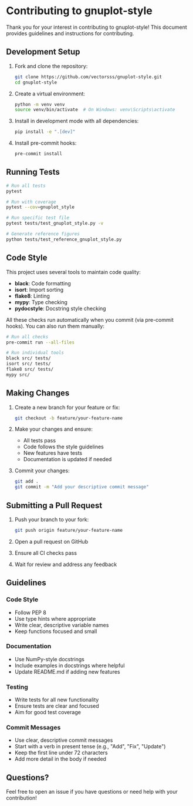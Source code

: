 # Contributing to gnuplot-style

Thank you for your interest in contributing to gnuplot-style! This document provides guidelines and instructions for contributing.

## Development Setup

1. Fork and clone the repository:
   ```bash
   git clone https://github.com/vectorsss/gnuplot-style.git
   cd gnuplot-style
   ```

2. Create a virtual environment:
   ```bash
   python -m venv venv
   source venv/bin/activate  # On Windows: venv\Scripts\activate
   ```

3. Install in development mode with all dependencies:
   ```bash
   pip install -e ".[dev]"
   ```

4. Install pre-commit hooks:
   ```bash
   pre-commit install
   ```

## Running Tests

```bash
# Run all tests
pytest

# Run with coverage
pytest --cov=gnuplot_style

# Run specific test file
pytest tests/test_gnuplot_style.py -v

# Generate reference figures
python tests/test_reference_gnuplot_style.py
```

## Code Style

This project uses several tools to maintain code quality:

- **black**: Code formatting
- **isort**: Import sorting
- **flake8**: Linting
- **mypy**: Type checking
- **pydocstyle**: Docstring style checking

All these checks run automatically when you commit (via pre-commit hooks). You can also run them manually:

```bash
# Run all checks
pre-commit run --all-files

# Run individual tools
black src/ tests/
isort src/ tests/
flake8 src/ tests/
mypy src/
```

## Making Changes

1. Create a new branch for your feature or fix:
   ```bash
   git checkout -b feature/your-feature-name
   ```

2. Make your changes and ensure:
   - All tests pass
   - Code follows the style guidelines
   - New features have tests
   - Documentation is updated if needed

3. Commit your changes:
   ```bash
   git add .
   git commit -m "Add your descriptive commit message"
   ```

## Submitting a Pull Request

1. Push your branch to your fork:
   ```bash
   git push origin feature/your-feature-name
   ```

2. Open a pull request on GitHub

3. Ensure all CI checks pass

4. Wait for review and address any feedback

## Guidelines

### Code Style
- Follow PEP 8
- Use type hints where appropriate
- Write clear, descriptive variable names
- Keep functions focused and small

### Documentation
- Use NumPy-style docstrings
- Include examples in docstrings where helpful
- Update README.md if adding new features

### Testing
- Write tests for all new functionality
- Ensure tests are clear and focused
- Aim for good test coverage

### Commit Messages
- Use clear, descriptive commit messages
- Start with a verb in present tense (e.g., "Add", "Fix", "Update")
- Keep the first line under 72 characters
- Add more detail in the body if needed

## Questions?

Feel free to open an issue if you have questions or need help with your contribution!
